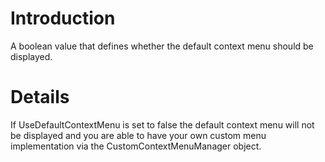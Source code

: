 # Introduction #

A boolean value that defines whether the default context menu should be displayed.


# Details #

If UseDefaultContextMenu is set to false the default context menu will not be displayed and you are able to have your own custom menu implementation via the CustomContextMenuManager object.